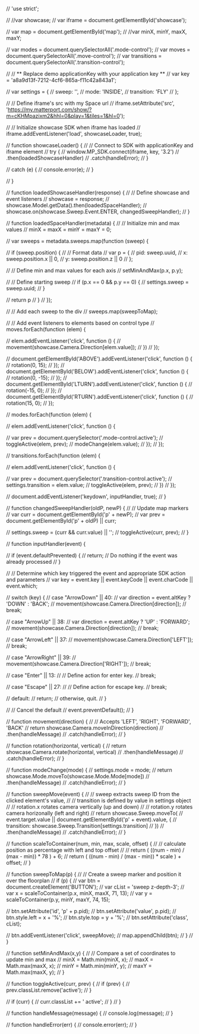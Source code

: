 

// 'use strict';

// //var showcase;
// var iframe = document.getElementById('showcase');

// var map = document.getElementById('map');
// //var minX, minY, maxX, maxY;

// var modes = document.querySelectorAll('.mode-control');
// var moves = document.querySelectorAll('.move-control');
// var transitions = document.querySelectorAll('.transition-control');

// // ** Replace demo applicationKey with your application key **
// var key = 'a8a9d13f-7212-4cf6-865a-f11c42a843a1';

// var settings = {
//   sweep: '',
//   mode: 'INSIDE',
//   transition: 'FLY'
// };

// // Define iframe's src with my Space url
// iframe.setAttribute('src', 'https://my.matterport.com/show/?m=cKHMpazixm2&hhl=0&play=1&tiles=1&hl=0');

// // Initialize showcase SDK when iframe has loaded
// iframe.addEventListener('load', showcaseLoader, true);

// function showcaseLoader() {
//   // Connect to SDK with applicationKey and iframe element
//   try {
//     window.MP_SDK.connect(iframe, key, '3.2')
//       .then(loadedShowcaseHandler)
//       .catch(handleError);
//   }

//   catch (e) {
//     console.error(e);
//   }

// }

// function loadedShowcaseHandler(response) {
//   // Define showcase and event listeners
//   showcase = response;
//   showcase.Model.getData().then(loadedSpaceHandler);
//   showcase.on(showcase.Sweep.Event.ENTER, changedSweepHandler);
// }

// function loadedSpaceHandler(metadata) {
//   // Initialize min and max values
//   minX = maxX = minY = maxY = 0;

//   var sweeps = metadata.sweeps.map(function (sweep) {

//     if (sweep.position) {
//       // Format data
//       var p = {
//         pid: sweep.uuid,
//         x: sweep.position.x || 0,
//         y: sweep.position.z || 0
//       };

//       // Define min and max values for each axis
//       setMinAndMax(p.x, p.y);

//       // Define starting sweep
//       if (p.x == 0 && p.y == 0) {
//         settings.sweep = sweep.uuid;
//       }

//       return p
//     }
//   });

//   // Add each sweep to the div
//   sweeps.map(sweepToMap);

//   // Add event listeners to elements based on control type
//   moves.forEach(function (elem) {

//     elem.addEventListener('click', function () {
//       movement(showcase.Camera.Direction[elem.value]);
//     })
//   });

//   document.getElementById('ABOVE').addEventListener('click', function () {
//     rotation(0, 15);
//   });
//   document.getElementById('BELOW').addEventListener('click', function () {
//     rotation(0, -15);
//   });
//   document.getElementById('LTURN').addEventListener('click', function () {
//     rotation(-15, 0);
//   });
//   document.getElementById('RTURN').addEventListener('click', function () {
//     rotation(15, 0);
//   });

//   modes.forEach(function (elem) {

//     elem.addEventListener('click', function () {

//       var prev = document.querySelector('.mode-control.active');
//       toggleActive(elem, prev);
//       modeChange(elem.value);
//     });
//   });

//   transitions.forEach(function (elem) {

//     elem.addEventListener('click', function () {

//       var prev = document.querySelector('.transition-control.active');
//       settings.transition = elem.value;
//       toggleActive(elem, prev);
//     })
//   });

//   document.addEventListener('keydown', inputHandler, true);
// }

// function changedSweepHandler(oldP, newP) {
//   // Update map markers
//   var curr = document.getElementById('p' + newP);
//   var prev = document.getElementById('p' + oldP) || curr;

//   settings.sweep = (curr && curr.value) || '';
//   toggleActive(curr, prev);
// }


// function inputHandler(event) {

//   if (event.defaultPrevented) {
//     return; // Do nothing if the event was already processed
//   }

//   // Determine which key triggered the event and appropriate SDK action and parameters
//   var key = event.key || event.keyCode || event.charCode || event.which;

//   switch (key) {
//     case "ArrowDown" || 40:
//       var direction = event.altKey ? 'DOWN' : 'BACK';
//       movement(showcase.Camera.Direction[direction]);
//       break;

//     case "ArrowUp" || 38:
//       var direction = event.altKey ? 'UP' : 'FORWARD';
//       movement(showcase.Camera.Direction[direction]);
//       break;

//     case "ArrowLeft" || 37:
//       movement(showcase.Camera.Direction['LEFT']);
//       break;

//     case "ArrowRight" || 39:
//       movement(showcase.Camera.Direction['RIGHT']);
//       break;

//     case "Enter" || 13:
//       // Define action for enter key.
//       break;

//     case "Escape" || 27:
//       // Define action for escape key.
//       break;

//     default:
//       return; // otherwise, quit.
//   }

//   // Cancel the default
//   event.preventDefault();
// }


// function movement(direction) {
//   // Accepts 'LEFT', 'RIGHT', 'FORWARD', 'BACK'
//   return showcase.Camera.moveInDirection(direction)
//     .then(handleMessage)
//     .catch(handleError);
// }

// function rotation(horizontal, vertical) {
//   return showcase.Camera.rotate(horizontal, vertical)
//     .then(handleMessage)
//     .catch(handleError);
// }

// function modeChange(mode) {
//   settings.mode = mode;
//   return showcase.Mode.moveTo(showcase.Mode.Mode[mode])
//     .then(handleMessage)
//     .catch(handleError);
// }

// function sweepMove(event) {
//   // sweep extracts sweep ID from the clicked element's value,
//   // transition is defined by value in settings object
//   // rotation.x rotates camera vertically (up and down)
//   // rotation.y rotates camera horizonally (left and right)
//   return showcase.Sweep.moveTo(
//     event.target.value || document.getElementById('p' + event).value, {
//       transition: showcase.Sweep.Transition[settings.transition]
//   })
//     .then(handleMessage)
//     .catch(handleError);
// }


// function scaleToContainer(num, min, max, scale, offset) {
//   // calculate position as percentage with left and top offset
//   // return ( ((num - min) / (max - min)) * 78 ) + 6;
//   return ( ((num - min) / (max - min)) * scale ) + offset;
// }

// function sweepToMap(p) {
//   // Create a sweep marker and position it over the floorplan
//   if (p) {
//     var btn = document.createElement('BUTTON');
//     var cList = 'sweep z-depth-3';
//     var x = scaleToContainer(p.x, minX, maxX, 71, 13);
//     var y = scaleToContainer(p.y, minY, maxY, 74, 15);

//     btn.setAttribute('id', 'p' + p.pid);
//     btn.setAttribute('value', p.pid);
//     btn.style.left = x + '%';
//     btn.style.top = y + '%';
//     btn.setAttribute('class', cList);

//     btn.addEventListener('click', sweepMove);
//     map.appendChild(btn);
//   }
// }

// function setMinAndMax(x,y) {
//   // Compare a set of coordinates to update min and max
//   minX = Math.min(minX, x);
//   maxX = Math.max(maxX, x);
//   minY = Math.min(minY, y);
//   maxY = Math.max(maxX, y);
// }

// function toggleActive(curr, prev) {
//   if (prev) {
//     prev.classList.remove('active');
//   }

//   if (curr) {
//     curr.classList += ' active';
//   }
// }

// function handleMessage(message) {
//   console.log(message);
// }

// function handleError(err) {
//   console.error(err);
// }